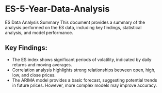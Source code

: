 # ES-5-Year-Data-Analysis
ES Data Analysis Summary
This document provides a summary of the analysis performed on the ES data, including key findings, statistical analysis, and model performance.
## Key Findings:
- The ES index shows significant periods of volatility, indicated by daily returns and moving averages.
- Correlation analysis highlights strong relationships between open, high, low, and close prices.
- The ARIMA model provides a basic forecast, suggesting potential trends in future prices. However, more complex models may improve accuracy.
